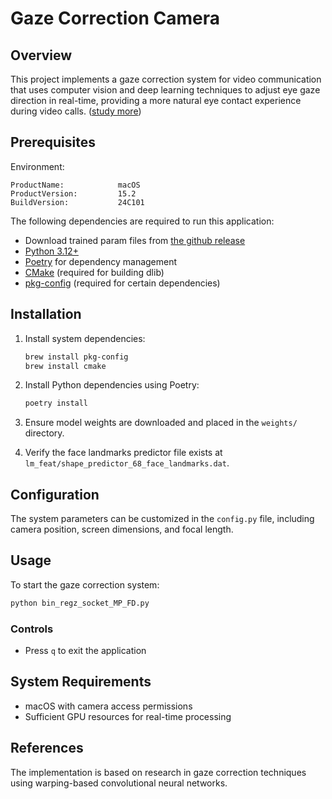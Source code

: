 # Gaze Correction Camera

## Overview

This project implements a gaze correction system for video communication that uses computer vision and deep learning techniques to adjust eye gaze direction in real-time, providing a more natural eye contact experience during video calls. ([study more](./docs/orignal_doc.md))

## Prerequisites

Environment:

```text
ProductName:            macOS
ProductVersion:         15.2
BuildVersion:           24C101
```

The following dependencies are required to run this application:

- Download trained param files from [the github release](https://github.com/WangWilly/gaze-correction-cam/releases)
- [Python 3.12+](https://www.python.org/downloads/)
- [Poetry](https://python-poetry.org/docs/) for dependency management
- [CMake](https://cmake.org/download/) (required for building dlib)
- [pkg-config](https://www.freedesktop.org/wiki/Software/pkg-config/) (required for certain dependencies)

## Installation

1. Install system dependencies:

   ```bash
   brew install pkg-config
   brew install cmake
   ```

2. Install Python dependencies using Poetry:

   ```bash
   poetry install
   ```

3. Ensure model weights are downloaded and placed in the `weights/` directory.

4. Verify the face landmarks predictor file exists at `lm_feat/shape_predictor_68_face_landmarks.dat`.

## Configuration

The system parameters can be customized in the `config.py` file, including camera position, screen dimensions, and focal length.

## Usage

To start the gaze correction system:

```bash
python bin_regz_socket_MP_FD.py
```

### Controls

- Press `q` to exit the application

## System Requirements

- macOS with camera access permissions
- Sufficient GPU resources for real-time processing

## References

The implementation is based on research in gaze correction techniques using warping-based convolutional neural networks.
